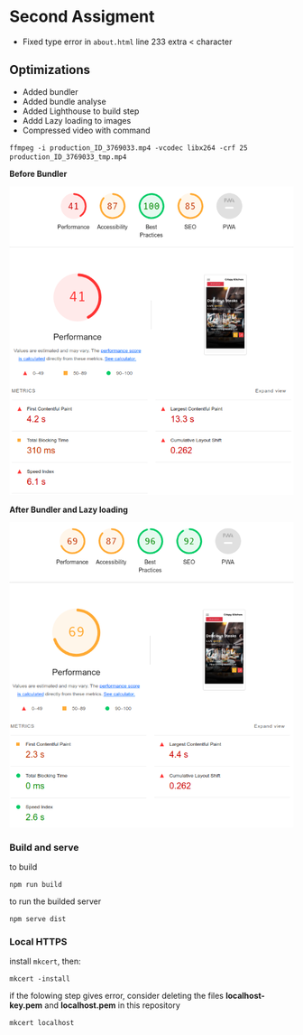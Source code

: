 # Second Assigment

* Fixed type error in `about.html` line 233 extra < character

## Optimizations

* Added bundler
* Added bundle analyse
* Added Lighthouse to build step
* Addd Lazy loading to images
* Compressed video with command 

```shell
ffmpeg -i production_ID_3769033.mp4 -vcodec libx264 -crf 25 production_ID_3769033_tmp.mp4
```

**Before Bundler**

![Before Bundler](im2.png)

**After Bundler and Lazy loading**

![After Bundler and Lazy loading](im1.png)

### Build and serve

to build
```shell
npm run build
```

to run the builded server
```shell
npm serve dist
```

### Local HTTPS

install `mkcert`, then:

```shell
mkcert -install
```

if the folowing step gives error, consider deleting the files **localhost-key.pem** and **localhost.pem** in this repository

```shell
mkcert localhost
```

